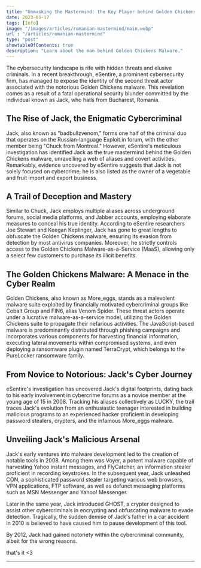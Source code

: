 ```yaml
---
title: "Unmasking the Mastermind: the Key Player behind Golden Chickens Malware"
date: 2023-05-17
tags: [Info]
image: "/images/articles/romanian-mastermind/main.webp"
url : "/articles/romanian-mastermind"
type: "post"
showtableOfContents: true
description: "Learn about the man behind Golden Chickens Malware."
---
```


The cybersecurity landscape is rife with hidden threats and elusive criminals. In a recent breakthrough, eSentire, a prominent cybersecurity firm, has managed to expose the identity of the second threat actor associated with the notorious Golden Chickens malware. This revelation comes as a result of a fatal operational security blunder committed by the individual known as Jack, who hails from Bucharest, Romania. 

## The Rise of Jack, the Enigmatic Cybercriminal

Jack, also known as "badbullzvenom," forms one half of the criminal duo that operates on the Russian-language Exploit.in forum, with the other member being "Chuck from Montreal." However, eSentire's meticulous investigation has identified Jack as the true mastermind behind the Golden Chickens malware, unravelling a web of aliases and covert activities. Remarkably, evidence uncovered by eSentire suggests that Jack is not solely focused on cybercrime; he is also listed as the owner of a vegetable and fruit import and export business.

## A Trail of Deception and Mastery

Similar to Chuck, Jack employs multiple aliases across underground forums, social media platforms, and Jabber accounts, employing elaborate measures to conceal his true identity. According to eSentire researchers Joe Stewart and Keegan Keplinger, Jack has gone to great lengths to obfuscate the Golden Chickens malware, ensuring its evasion from detection by most antivirus companies. Moreover, he strictly controls access to the Golden Chickens Malware-as-a-Service (MaaS), allowing only a select few customers to purchase its illicit benefits.

## The Golden Chickens Malware: A Menace in the Cyber Realm

Golden Chickens, also known as More_eggs, stands as a malevolent malware suite exploited by financially motivated cybercriminal groups like Cobalt Group and FIN6, alias Venom Spider. These threat actors operate under a lucrative malware-as-a-service model, utilizing the Golden Chickens suite to propagate their nefarious activities. The JavaScript-based malware is predominantly distributed through phishing campaigns and incorporates various components for harvesting financial information, executing lateral movements within compromised systems, and even deploying a ransomware plugin named TerraCrypt, which belongs to the PureLocker ransomware family.

## From Novice to Notorious: Jack's Cyber Journey

eSentire's investigation has uncovered Jack's digital footprints, dating back to his early involvement in cybercrime forums as a novice member at the young age of 15 in 2008. Tracking his aliases collectively as LUCKY, the trail traces Jack's evolution from an enthusiastic teenager interested in building malicious programs to an experienced hacker proficient in developing password stealers, crypters, and the infamous More_eggs malware.

## Unveiling Jack's Malicious Arsenal

Jack's early ventures into malware development led to the creation of notable tools in 2008. Among them was Voyer, a potent malware capable of harvesting Yahoo instant messages, and FlyCatcher, an information stealer proficient in recording keystrokes. In the subsequent year, Jack unleashed CON, a sophisticated password stealer targeting various web browsers, VPN applications, FTP software, as well as defunct messaging platforms such as MSN Messenger and Yahoo! Messenger.

Later in the same year, Jack introduced GHOST, a crypter designed to assist other cybercriminals in encrypting and obfuscating malware to evade detection. Tragically, the sudden demise of Jack's father in a car accident in 2010 is believed to have caused him to pause development of this tool.

By 2012, Jack had gained notoriety within the cybercriminal community, albeit for the wrong reasons.




that's it <3

---

  